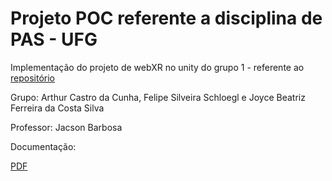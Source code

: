 # Projeto POC referente a disciplina de PAS - UFG

Implementação do projeto de webXR no unity do grupo 1 - referente ao [repositório](https://github.com/schloegl10/padroes-arquitetura-software-1-2022-2)

Grupo: Arthur Castro da Cunha, Felipe Silveira Schloegl e Joyce Beatriz Ferreira da Costa Silva

Professor: Jacson Barbosa

Documentação: 

[PDF](doc.pdf)